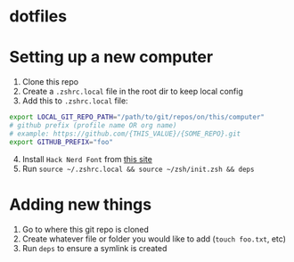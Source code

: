 # dotfiles 

# Setting up a new computer

1. Clone this repo
2. Create a `.zshrc.local` file in the root dir to keep local config
3. Add this to `.zshrc.local` file:

```sh
export LOCAL_GIT_REPO_PATH="/path/to/git/repos/on/this/computer"
# github prefix (profile name OR org name)
# example: https://github.com/{THIS_VALUE}/{SOME_REPO}.git
export GITHUB_PREFIX="foo"
```

4. Install `Hack Nerd Font` from [this site](https://www.nerdfonts.com/font-downloads)
5. Run `source ~/.zshrc.local && source ~/zsh/init.zsh && deps`

# Adding new things

1. Go to where this git repo is cloned
2. Create whatever file or folder you would like to add (`touch foo.txt`, etc)
3. Run `deps` to ensure a symlink is created
